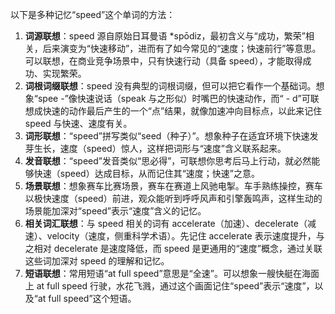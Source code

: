 以下是多种记忆“speed”这个单词的方法：
1. **词源联想**：speed 源自原始日耳曼语 *spōdiz，最初含义与“成功，繁荣”相关，后来演变为“快速移动”，进而有了如今常见的“速度；快速前行”等意思。可以联想，在商业竞争场景中，只有快速行动（具备 speed），才能取得成功、实现繁荣。
2. **词根词缀联想**：speed 没有典型的词根词缀，但可以把它看作一个基础词。想象“spee -”像快速说话（speak 与之形似）时嘴巴的快速动作，而“ - d”可联想成快速的动作最后产生的一个“点”结果，就像加速冲向目标点，以此来记住 speed 与快速、速度有关。 
3. **词形联想**：“speed”拼写类似“seed（种子）”。想象种子在适宜环境下快速发芽生长，速度（speed）惊人，这样把词形与“速度”含义联系起来。
4. **发音联想**：“speed”发音类似“思必得”，可联想你思考后马上行动，就必然能够快速（speed）达成目标，从而记住其“速度；快速”之意。 
5. **场景联想**：想象赛车比赛场景，赛车在赛道上风驰电掣。车手熟练操控，赛车以极快速度（speed）前进，观众能听到呼呼风声和引擎轰鸣声，这样生动的场景能加深对“speed”表示“速度”含义的记忆。 
6. **相关词汇联想**：与 speed 相关的词有 accelerate（加速）、decelerate（减速）、velocity（速度，侧重科学术语）。先记住 accelerate 表示速度提升，与之相对 decelerate 是速度降低，而 speed 是更通用的“速度”概念，通过关联这些词加深对 speed 的理解和记忆。 
7. **短语联想**：常用短语“at full speed”意思是“全速”。可以想象一艘快艇在海面上 at full speed 行驶，水花飞溅，通过这个画面记住“speed”表示“速度”，以及“at full speed”这个短语。 
